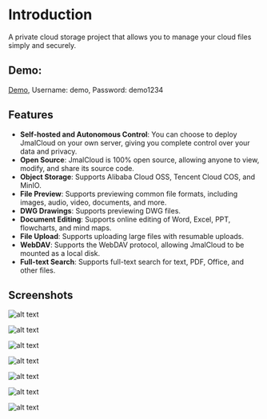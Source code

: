 # Introduction

A private cloud storage project that allows you to manage your cloud files simply and securely.

## Demo:

[Demo](https://demo2.jmalx.com:42999/login?username=demo&password=demo1234), Username: demo, Password: demo1234

## Features

- **Self-hosted and Autonomous Control**: You can choose to deploy JmalCloud on your own server, giving you complete control over your data and privacy.
- **Open Source**: JmalCloud is 100% open source, allowing anyone to view, modify, and share its source code.
- **Object Storage**: Supports Alibaba Cloud OSS, Tencent Cloud COS, and MinIO.
- **File Preview**: Supports previewing common file formats, including images, audio, video, documents, and more.
- **DWG Drawings**: Supports previewing DWG files.
- **Document Editing**: Supports online editing of Word, Excel, PPT, flowcharts, and mind maps.
- **File Upload**: Supports uploading large files with resumable uploads.
- **WebDAV**: Supports the WebDAV protocol, allowing JmalCloud to be mounted as a local disk.
- **Full-text Search**: Supports full-text search for text, PDF, Office, and other files.

## Screenshots

![alt text](/assets/image-01.png)

![alt text](/assets/image-02.png)

![alt text](/assets/image-03.png)

![alt text](/assets/image-04.png)

![alt text](/assets/image-05.png)

![alt text](/assets/image-06.png)

![alt text](/assets/image-07.png)
